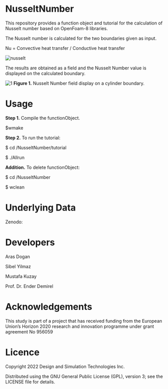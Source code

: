 # NusseltNumber
This repository provides a function object and tutorial for the calculation of Nusselt number based on OpenFoam-8 libraries.


The Nusselt number is calculated for the two boundaries given as input.

Nu = Convective heat transfer / Conductive heat transfer

![nusselt](https://user-images.githubusercontent.com/90314532/202174975-96fb2938-3b7f-4c85-93f1-60443148d599.png)

The results are obtained as a field and the Nusselt Number value is displayed on the calculated boundary.

![1](https://user-images.githubusercontent.com/92421699/202171270-fabc4728-7189-4537-9569-38d6010a1bfc.png)
**Figure 1.** Nusselt Number field display on a cylinder boundary.

# Usage

**Step 1.** Compile the functionObject.

$wmake

**Step 2.** To run the tutorial:

$ cd /NusseltNumber/tutorial

$ ./Allrun

**Addition.** To delete functionObject:

$ cd /NusseltNumber

$ wclean

# Underlying Data
Zenodo:

# Developers 

Aras Dogan

Sibel Yilmaz

Mustafa Kuzay

Prof. Dr. Ender Demirel

# Acknowledgements

This study is part of a project that has received funding from the European Union’s Horizon 2020 research and innovation programme under grant agreement No 956059

# Licence

Copyright 2022 Design and Simulation Technologies Inc.

Distributed using the GNU General Public License (GPL), version 3; see the LICENSE file for details.
